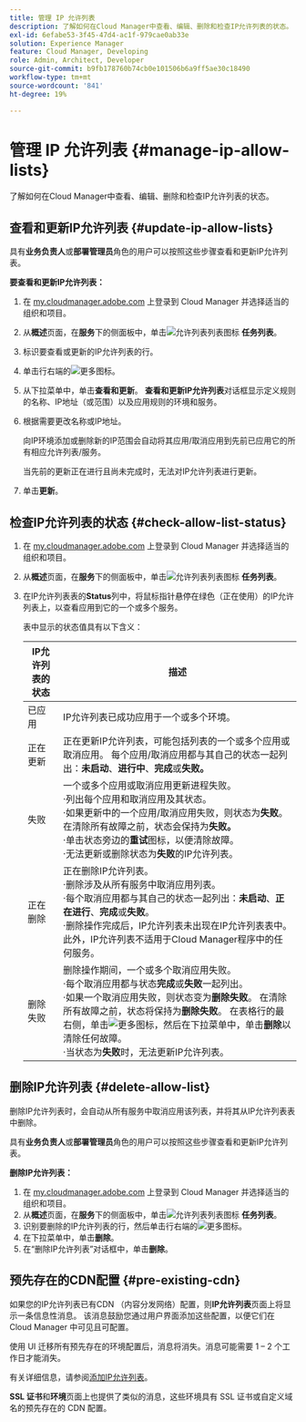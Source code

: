 ```yaml
---
title: 管理 IP 允许列表
description: 了解如何在Cloud Manager中查看、编辑、删除和检查IP允许列表的状态。
exl-id: 6efabe53-3f45-47d4-ac1f-979cae0ab33e
solution: Experience Manager
feature: Cloud Manager, Developing
role: Admin, Architect, Developer
source-git-commit: b9fb178760b74cb0e101506b6a9ff5ae30c18490
workflow-type: tm+mt
source-wordcount: '841'
ht-degree: 19%

---
```


# 管理 IP 允许列表 {#manage-ip-allow-lists}

了解如何在Cloud Manager中查看、编辑、删除和检查IP允许列表的状态。

## 查看和更新IP允许列表 {#update-ip-allow-lists}

具有&#x200B;**业务负责人**&#x200B;或&#x200B;**部署管理员**&#x200B;角色的用户可以按照这些步骤查看和更新IP允许列表。

**要查看和更新IP允许列表：**

1. 在 [my.cloudmanager.adobe.com](https://my.cloudmanager.adobe.com/) 上登录到 Cloud Manager 并选择适当的组织和项目。
1. 从&#x200B;**概述**&#x200B;页面，在&#x200B;**服务**&#x200B;下的侧面板中，单击![允许列表列表图标](https://spectrum.adobe.com/static/icons/workflow_18/Smock_TaskList_18_N.svg) **任务列表**。
1. 标识要查看或更新的IP允许列表的行。
1. 单击行右端的![更多图标](https://spectrum.adobe.com/static/icons/workflow_18/Smock_More_18_N.svg)。
1. 从下拉菜单中，单击&#x200B;**查看和更新**。
**查看和更新IP允许列表**&#x200B;对话框显示定义规则的名称、IP地址（或范围）以及应用规则的环境和服务。
1. 根据需要更改名称或IP地址。

   向IP环境添加或删除新的IP范围会自动将其应用/取消应用到先前已应用它的所有相应允许列表/服务。

   当先前的更新正在进行且尚未完成时，无法对IP允许列表进行更新。

1. 单击&#x200B;**更新**。

## 检查IP允许列表的状态 {#check-allow-list-status}

1. 在 [my.cloudmanager.adobe.com](https://my.cloudmanager.adobe.com/) 上登录到 Cloud Manager 并选择适当的组织和项目。

1. 从&#x200B;**概述**&#x200B;页面，在&#x200B;**服务**&#x200B;下的侧面板中，单击![允许列表列表图标](https://spectrum.adobe.com/static/icons/workflow_18/Smock_TaskList_18_N.svg) **任务列表**。

1. 在IP允许列表表的&#x200B;**Status**&#x200B;列中，将鼠标指针悬停在绿色（正在使用）的IP允许列表上，以查看应用到它的一个或多个服务。

   表中显示的状态值具有以下含义：

   | IP允许列表的状态 | 描述 |
   | --- | --- |
   | 已应用 | IP允许列表已成功应用于一个或多个环境。 |
   | 正在更新 | 正在更新IP允许列表，可能包括列表的一个或多个应用或取消应用。 每个应用/取消应用都与其自己的状态一起列出：**未启动**、**进行中**、**完成**&#x200B;或&#x200B;**失败。** |
   | 失败 | 一个或多个应用或取消应用更新进程失败。<br>·列出每个应用和取消应用及其状态。<br>·如果更新中的一个应用/取消应用失败，则状态为&#x200B;**失败**。 在清除所有故障之前，状态会保持为&#x200B;**失败。**<br>·单击状态旁边的&#x200B;**重试**&#x200B;图标，以便清除故障。<br>·无法更新或删除状态为&#x200B;**失败**&#x200B;的IP允许列表。 |
   | 正在删除 | 正在删除IP允许列表。<br>·删除涉及从所有服务中取消应用列表。<br>·每个取消应用都与其自己的状态一起列出：**未启动**、**正在进行**、**完成**&#x200B;或&#x200B;**失败**。<br>·删除操作完成后，IP允许列表未出现在IP允许列表表中。 此外，IP允许列表不适用于Cloud Manager程序中的任何服务。 |
   | 删除失败 | 删除操作期间，一个或多个取消应用失败。<br>·每个取消应用都与状态&#x200B;**完成**&#x200B;或&#x200B;**失败**&#x200B;一起列出。<br>·如果一个取消应用失败，则状态变为&#x200B;**删除失败**。 在清除所有故障之前，状态将保持为&#x200B;**删除失败**。 在表格行的最右侧，单击![更多图标](https://spectrum.adobe.com/static/icons/workflow_18/Smock_More_18_N.svg)，然后在下拉菜单中，单击&#x200B;**删除**&#x200B;以清除任何故障。<br>·当状态为&#x200B;**失败**&#x200B;时，无法更新IP允许列表。 |

## 删除IP允许列表 {#delete-allow-list}

删除IP允许列表时，会自动从所有服务中取消应用该列表，并将其从IP允许列表表中删除。

具有&#x200B;**业务负责人**&#x200B;或&#x200B;**部署管理员**&#x200B;角色的用户可以按照这些步骤查看和更新IP允许列表。

**删除IP允许列表：**

1. 在 [my.cloudmanager.adobe.com](https://my.cloudmanager.adobe.com/) 上登录到 Cloud Manager 并选择适当的组织和项目。
1. 从&#x200B;**概述**&#x200B;页面，在&#x200B;**服务**&#x200B;下的侧面板中，单击![允许列表列表图标](https://spectrum.adobe.com/static/icons/workflow_18/Smock_TaskList_18_N.svg) **任务列表**。
1. 识别要删除的IP允许列表的行，然后单击行右端的![更多图标](https://spectrum.adobe.com/static/icons/workflow_18/Smock_More_18_N.svg)。
1. 在下拉菜单中，单击&#x200B;**删除**。
1. 在“删除IP允许列表”对话框中，单击&#x200B;**删除**。

## 预先存在的CDN配置 {#pre-existing-cdn}

如果您的IP允许列表已有CDN （内容分发网络）配置，则&#x200B;**IP允许列表**&#x200B;页面上将显示一条信息性消息。 该消息鼓励您通过用户界面添加这些配置，以便它们在 Cloud Manager 中可见且可配置。

使用 UI 迁移所有预先存在的环境配置后，消息将消失。消息可能需要 1 – 2 个工作日才能消失。

有关详细信息，请参阅[添加IP允许列表](/help/implementing/cloud-manager/ip-allow-lists/add-ip-allow-lists.md)。

**SSL 证书**&#x200B;和&#x200B;**环境**&#x200B;页面上也提供了类似的消息，这些环境具有 SSL 证书或自定义域名的预先存在的 CDN 配置。
